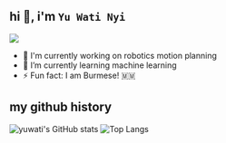 
## hi  👋, i'm `Yu Wati Nyi` 
<img src="https://i.giphy.com/media/v1.Y2lkPTc5MGI3NjExbDgzMzlpc2loOGhubjY1aWRxemVtdjdsY2pmcWhneHE3Y3R3czcybyZlcD12MV9pbnRlcm5hbF9naWZfYnlfaWQmY3Q9Zw/9TYOxSLqBIrK0/giphy.gif"/>

- 🔭 I'm currently working on robotics motion planning 
- 🌱 I’m currently learning machine learning
- ⚡ Fun fact: I am Burmese! 🇲🇲

## my github history
![yuwati's GitHub stats](https://github-readme-stats.vercel.app/api?username=yuwatidora&theme=shadow_blue&icons=true&rank_icon=github)
![Top Langs](https://github-readme-stats.vercel.app/api/top-langs/?username=yuwatidora&layout=compact&theme=shadow_blue)

## 
<!--
**yuwatidora/yuwatidora** is a ✨ _special_ ✨ repository because its `README.md` (this file) appears on your GitHub profile.

Here are some ideas to get you started:

- 🔭 I’m currently working on ...
- 🌱 I’m currently learning ...
- 👯 I’m looking to collaborate on ...
- 🤔 I’m looking for help with ...
- 💬 Ask me about ...
- 📫 How to reach me: ...
- 😄 Pronouns: ...
- ⚡ Fun fact: ...
-->
